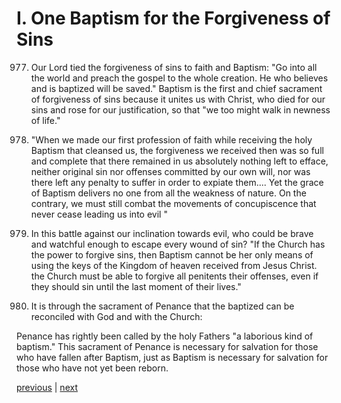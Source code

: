 # I. One Baptism for the Forgiveness of Sins

977. Our Lord tied the forgiveness of sins to faith and Baptism: "Go into all the world and preach the gospel to the whole creation. He who believes and is baptized will be saved." Baptism is the first and chief sacrament of forgiveness of sins because it unites us with Christ, who died for our sins and rose for our justification, so that "we too might walk in newness of life."

978. "When we made our first profession of faith while receiving the holy Baptism that cleansed us, the forgiveness we received then was so full and complete that there remained in us absolutely nothing left to efface, neither original sin nor offenses committed by our own will, nor was there left any penalty to suffer in order to expiate them.... Yet the grace of Baptism delivers no one from all the weakness of nature. On the contrary, we must still combat the movements of concupiscence that never cease leading us into evil "

979. In this battle against our inclination towards evil, who could be brave and watchful enough to escape every wound of sin? "If the Church has the power to forgive sins, then Baptism cannot be her only means of using the keys of the Kingdom of heaven received from Jesus Christ. the Church must be able to forgive all penitents their offenses, even if they should sin until the last moment of their lives."

980. It is through the sacrament of Penance that the baptized can be reconciled with God and with the Church:

Penance has rightly been called by the holy Fathers "a laborious kind of baptism." This sacrament of Penance is necessary for salvation for those who have fallen after Baptism, just as Baptism is necessary for salvation for those who have not yet been reborn.

[previous](https://github.com/Tenari/non-fiction/blob/master/catechism/__P2D.md) | [next](https://github.com/Tenari/non-fiction/blob/master/catechism/__P2F.md)